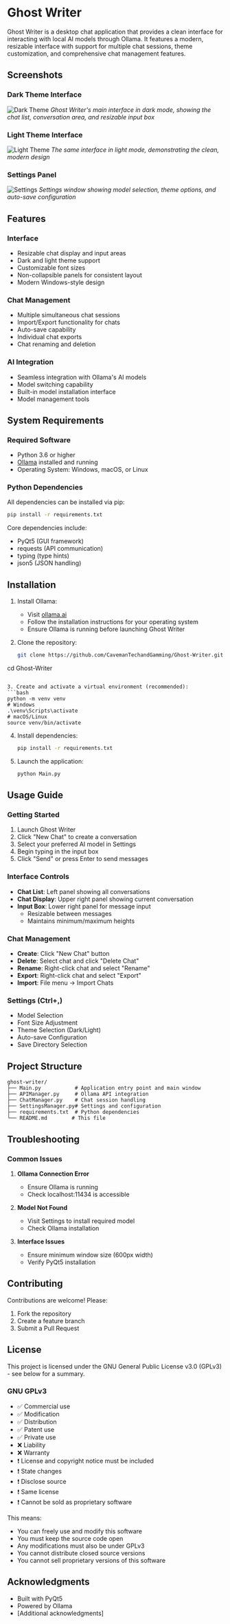 # Ghost Writer

Ghost Writer is a desktop chat application that provides a clean interface for interacting with local AI models through Ollama. It features a modern, resizable interface with support for multiple chat sessions, theme customization, and comprehensive chat management features.

## Screenshots

### Dark Theme Interface
![Dark Theme](screenshots/v1.0.0/dark_theme.png)
*Ghost Writer's main interface in dark mode, showing the chat list, conversation area, and resizable input box*

### Light Theme Interface
![Light Theme](screenshots/v1.0.0/light_theme.png)
*The same interface in light mode, demonstrating the clean, modern design*

### Settings Panel
![Settings](screenshots/v1.0.0/settings.png)
*Settings window showing model selection, theme options, and auto-save configuration*

## Features

### Interface
- Resizable chat display and input areas
- Dark and light theme support
- Customizable font sizes
- Non-collapsible panels for consistent layout
- Modern Windows-style design

### Chat Management
- Multiple simultaneous chat sessions
- Import/Export functionality for chats
- Auto-save capability
- Individual chat exports
- Chat renaming and deletion

### AI Integration
- Seamless integration with Ollama's AI models
- Model switching capability
- Built-in model installation interface
- Model management tools

## System Requirements

### Required Software
- Python 3.6 or higher
- [Ollama](https://ollama.ai/) installed and running
- Operating System: Windows, macOS, or Linux

### Python Dependencies
All dependencies can be installed via pip:
```bash
pip install -r requirements.txt
```

Core dependencies include:
- PyQt5 (GUI framework)
- requests (API communication)
- typing (type hints)
- json5 (JSON handling)

## Installation

1. Install Ollama:
   - Visit [ollama.ai](https://ollama.ai/)
   - Follow the installation instructions for your operating system
   - Ensure Ollama is running before launching Ghost Writer

2. Clone the repository:
   ```bash
   git clone https://github.com/CavemanTechandGamming/Ghost-Writer.git
cd Ghost-Writer
   ```

3. Create and activate a virtual environment (recommended):
   ```bash
   python -m venv venv
   # Windows
   .\venv\Scripts\activate
   # macOS/Linux
   source venv/bin/activate
   ```

4. Install dependencies:
   ```bash
   pip install -r requirements.txt
   ```

5. Launch the application:
   ```bash
   python Main.py
   ```

## Usage Guide

### Getting Started
1. Launch Ghost Writer
2. Click "New Chat" to create a conversation
3. Select your preferred AI model in Settings
4. Begin typing in the input box
5. Click "Send" or press Enter to send messages

### Interface Controls
- **Chat List**: Left panel showing all conversations
- **Chat Display**: Upper right panel showing current conversation
- **Input Box**: Lower right panel for message input
  - Resizable between messages
  - Maintains minimum/maximum heights

### Chat Management
- **Create**: Click "New Chat" button
- **Delete**: Select chat and click "Delete Chat"
- **Rename**: Right-click chat and select "Rename"
- **Export**: Right-click chat and select "Export"
- **Import**: File menu → Import Chats

### Settings (Ctrl+,)
- Model Selection
- Font Size Adjustment
- Theme Selection (Dark/Light)
- Auto-save Configuration
- Save Directory Selection

## Project Structure
```
ghost-writer/
├── Main.py           # Application entry point and main window
├── APIManager.py     # Ollama API integration
├── ChatManager.py    # Chat session handling
├── SettingsManager.py# Settings and configuration
├── requirements.txt  # Python dependencies
└── README.md        # This file
```

## Troubleshooting

### Common Issues
1. **Ollama Connection Error**
   - Ensure Ollama is running
   - Check localhost:11434 is accessible

2. **Model Not Found**
   - Visit Settings to install required model
   - Check Ollama installation

3. **Interface Issues**
   - Ensure minimum window size (600px width)
   - Verify PyQt5 installation

## Contributing

Contributions are welcome! Please:
1. Fork the repository
2. Create a feature branch
3. Submit a Pull Request

## License

This project is licensed under the GNU General Public License v3.0 (GPLv3) - see below for a summary.

### GNU GPLv3
- ✅ Commercial use
- ✅ Modification
- ✅ Distribution
- ✅ Patent use
- ✅ Private use
- ❌ Liability
- ❌ Warranty
- ❗ License and copyright notice must be included
- ❗ State changes
- ❗ Disclose source
- ❗ Same license
- ❗ Cannot be sold as proprietary software

This means:
- You can freely use and modify this software
- You must keep the source code open
- Any modifications must also be under GPLv3
- You cannot distribute closed source versions
- You cannot sell proprietary versions of this software

## Acknowledgments

- Built with PyQt5
- Powered by Ollama
- [Additional acknowledgments]
